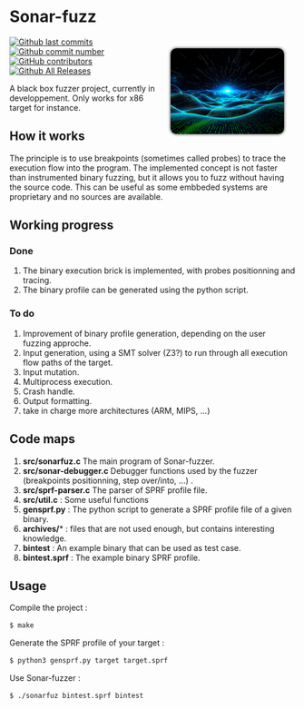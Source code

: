 

# Sonar-fuzz

<img width='200px' src='./cover-image.jpg' align="right" style="border-radius: 10px; box-shadow: 0px 0px 5px 0px; margin: 20px;"/>

[![Github last commits](https://img.shields.io/github/last-commit/hexwreaker/sonar-fuzzer)](https://github.com/hexwreaker/sonar-fuzzer/commits/master)
[![Github commit number](https://img.shields.io/github/commit-activity/t/hexwreaker/sonar-fuzzer)](https://github.com/hexwreaker/sonar-fuzzer/commits/master)
[![GitHub contributors](https://img.shields.io/github/contributors/hexwreaker/sonar-fuzzer)](https://img.shields.io/github/last-commit/hexwreaker/sonar-fuzzer/graphs/contributors)
[![Github All Releases](https://img.shields.io/github/downloads/hexwreaker/sonar-fuzzer/total.svg)](https://img.shields.io/github/last-commit/hexwreaker/sonar-fuzzer/releases/)

A black box fuzzer project, currently in developpement. Only works for x86 target for instance.

## How it works

The principle is to use breakpoints (sometimes called probes) to trace the execution flow into the program. The implemented concept is not faster than instrumented binary fuzzing, but it allows you to fuzz without having the source code. This can be useful as some embbeded systems are proprietary and no sources are available.

## Working progress

### Done

1. The binary execution brick is implemented, with probes positionning and tracing.
2. The binary profile can be generated using the python script.

### To do

1. Improvement of binary profile generation, depending on the user fuzzing approche.
1. Input generation, using a SMT solver (Z3?) to run through all execution flow paths of the target.
1. Input mutation.
2. Multiprocess execution.
2. Crash handle.
2. Output formatting.
1. take in charge more architectures (ARM, MIPS, ...)


## Code maps

1. **src/sonarfuz.c** The main program of Sonar-fuzzer.
1. **src/sonar-debugger.c** Debugger functions used by the fuzzer (breakpoints positionning, step over/into, ...) .
1. **src/sprf-parser.c** The parser of SPRF profile file.
1. **src/util.c** : Some useful functions
1. **gensprf.py** : The python script to generate a SPRF profile file of a given binary.
1. **archives/*** : files that are not used enough, but contains interesting knowledge.
1. **bintest** : An example binary that can be used as test case.
1. **bintest.sprf** : The example binary SPRF profile.

## Usage

Compile the project :

```sh
$ make
```

Generate the SPRF profile of your target :

```sh
$ python3 gensprf.py target target.sprf
```

Use Sonar-fuzzer :

```sh
$ ./sonarfuz bintest.sprf bintest
```





